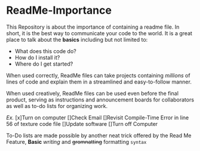 # ReadMe-Importance
This Repository is about the importance of containing a readme file.
In short, it is the best way to communicate your code to the world.
It is a great place to talk about the **basics** including but not limited to:
* What does this code do?
* How do I install it?
* Where do I get started?

When used correctly, ReadMe files can take projects containing *millions* of lines of code and explain them in a streamlined and easy-to-follow manner.

When used creatively, ReadMe files can be used even before the final product, serving as instructions and announcement boards for collaborators as well as to-do lists for organizing work.

*Ex.*
[x]Turn on computer
[]Check Email
[]Revisit Compile-Time Error in line 56 of texture code file
[]Update software
[]Turn off Computer

To-Do lists are made possible by another neat trick offered by the Read Me Feature, **Basic** *writing* and ~~gromnatting~~ formatting `syntax`
